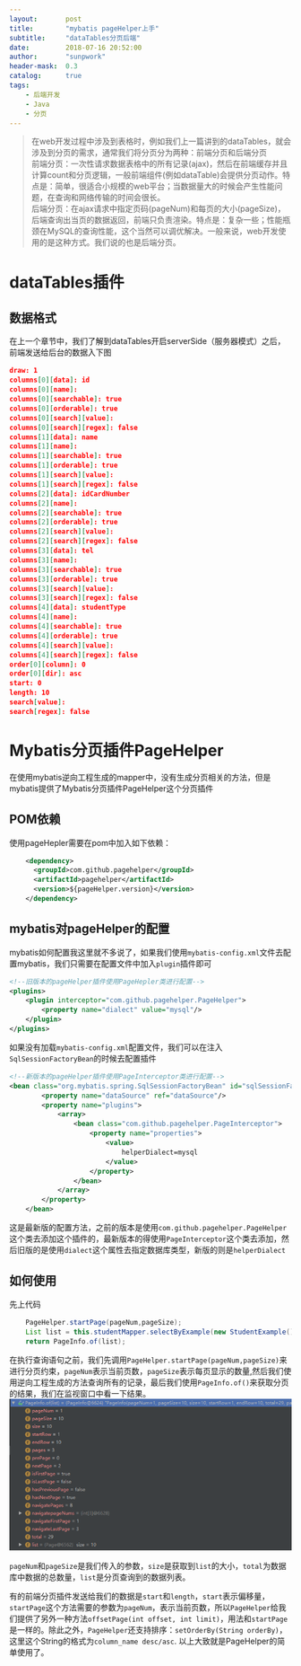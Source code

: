 ```yaml
---
layout:       post
title:        "mybatis pageHelper上手"
subtitle:     "dataTables分页后端"
date:         2018-07-16 20:52:00
author:       "sunpwork"
header-mask:  0.3
catalog:      true
tags:
    - 后端开发
    - Java
    - 分页
---
```


>在web开发过程中涉及到表格时，例如我们上一篇讲到的dataTables，就会涉及到分页的需求，通常我们将分页分为两种：前端分页和后端分页</br>
>前端分页：一次性请求数据表格中的所有记录(ajax)，然后在前端缓存并且计算count和分页逻辑，一般前端组件(例如dataTable)会提供分页动作。特点是：简单，很适合小规模的web平台；当数据量大的时候会产生性能问题，在查询和网络传输的时间会很长。</br>
>后端分页：在ajax请求中指定页码(pageNum)和每页的大小(pageSize)，后端查询出当页的数据返回，前端只负责渲染。特点是：复杂一些；性能瓶颈在MySQL的查询性能，这个当然可以调优解决。一般来说，web开发使用的是这种方式。我们说的也是后端分页。

# dataTables插件
## 数据格式
在上一个章节中，我们了解到dataTables开启serverSide（服务器模式）之后，前端发送给后台的数据入下图

``` json
draw: 1
columns[0][data]: id
columns[0][name]: 
columns[0][searchable]: true
columns[0][orderable]: true
columns[0][search][value]: 
columns[0][search][regex]: false
columns[1][data]: name
columns[1][name]: 
columns[1][searchable]: true
columns[1][orderable]: true
columns[1][search][value]: 
columns[1][search][regex]: false
columns[2][data]: idCardNumber
columns[2][name]: 
columns[2][searchable]: true
columns[2][orderable]: true
columns[2][search][value]: 
columns[2][search][regex]: false
columns[3][data]: tel
columns[3][name]: 
columns[3][searchable]: true
columns[3][orderable]: true
columns[3][search][value]: 
columns[3][search][regex]: false
columns[4][data]: studentType
columns[4][name]: 
columns[4][searchable]: true
columns[4][orderable]: true
columns[4][search][value]: 
columns[4][search][regex]: false
order[0][column]: 0
order[0][dir]: asc
start: 0
length: 10
search[value]: 
search[regex]: false
```

# Mybatis分页插件PageHelper
在使用mybatis逆向工程生成的mapper中，没有生成分页相关的方法，但是mybatis提供了Mybatis分页插件PageHelper这个分页插件
## POM依赖
使用pageHepler需要在pom中加入如下依赖：
```xml
    <dependency>
      <groupId>com.github.pagehelper</groupId>
      <artifactId>pagehelper</artifactId>
      <version>${pageHelper.version}</version>
    </dependency>
```
## mybatis对pageHelper的配置
mybatis如何配置我这里就不多说了，如果我们使用`mybatis-config.xml`文件去配置mybatis，我们只需要在配置文件中加入`plugin`插件即可
```xml
<!--旧版本的pageHelper插件使用PageHepler类进行配置-->
<plugins>
    <plugin interceptor="com.github.pagehelper.PageHelper">
        <property name="dialect" value="mysql"/>
    </plugin>
</plugins>
```
如果没有加载`mybatis-config.xml`配置文件，我们可以在注入`SqlSessionFactoryBean`的时候去配置插件
```xml
<!--新版本的pageHelper插件使用PageInterceptor类进行配置-->
<bean class="org.mybatis.spring.SqlSessionFactoryBean" id="sqlSessionFactoryBean">
        <property name="dataSource" ref="dataSource"/>
        <property name="plugins">
            <array>
                <bean class="com.github.pagehelper.PageInterceptor">
                    <property name="properties">
                        <value>
                            helperDialect=mysql
                        </value>
                    </property>
                </bean>
            </array>
        </property>
    </bean>
```
这是最新版的配置方法，之前的版本是使用`com.github.pagehelper.PageHelper`这个类去添加这个插件的，最新版本的得使用`PageInterceptor`这个类去添加，然后旧版的是使用`dialect`这个属性去指定数据库类型，新版的则是`helperDialect`

## 如何使用
先上代码
```java
    PageHelper.startPage(pageNum,pageSize);
    List list = this.studentMapper.selectByExample(new StudentExample());
    return PageInfo.of(list);
```
在执行查询语句之前，我们先调用`PageHelper.startPage(pageNum,pageSize)`来进行分页约束，`pageNum`表示当前页数，`pageSize`表示每页显示的数量,然后我们使用逆向工程生成的方法查询所有的记录，最后我们使用`PageInfo.of()`来获取分页的结果，我们在监视窗口中看一下结果。
![](/img/in-post/post-pageHelper/pageHelper01.jpg)

`pageNum`和`pageSize`是我们传入的参数，`size`是获取到`list`的大小，`total`为数据库中数据的总数量，`list`是分页查询到的数据列表。

有的前端分页插件发送给我们的数据是`start`和`length`，`start`表示偏移量，`startPage`这个方法需要的参数为`pageNum`，表示当前页数，所以`PageHelper`给我们提供了另外一种方法`offsetPage(int offset, int limit)`，用法和`startPage`是一样的。除此之外，`PageHelper`还支持排序：`setOrderBy(String orderBy)`，这里这个String的格式为`column_name desc/asc`.
以上大致就是PageHelper的简单使用了。